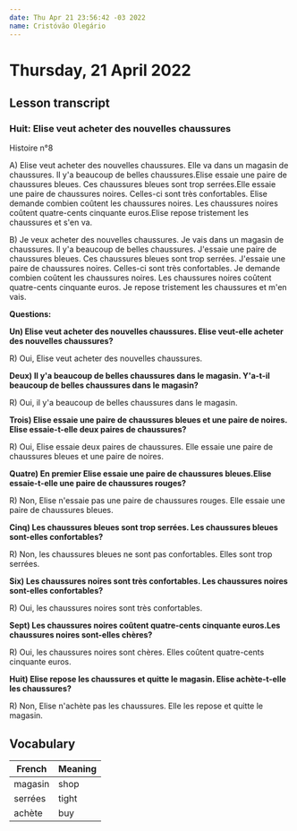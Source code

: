 ```yaml
---
date: Thu Apr 21 23:56:42 -03 2022
name: Cristóvão Olegário
---
```


# Thursday, 21 April 2022

## Lesson transcript

### **Huit: Elise veut acheter des nouvelles chaussures**

Histoire n°8

A) Elise veut acheter des nouvelles chaussures. Elle va dans un magasin de chaussures. Il y'a beaucoup de belles chaussures.Elise essaie une paire de chaussures bleues. Ces chaussures bleues sont trop serrées.Elle essaie une paire de chaussures noires. Celles-ci sont très confortables. Elise demande combien coûtent les chaussures noires. Les chaussures noires coûtent quatre-cents cinquante euros.Elise repose tristement les chaussures et s'en va.

B) Je veux acheter des nouvelles chaussures. Je vais dans un magasin de chaussures. Il y'a beaucoup de belles chaussures. J'essaie une paire de chaussures bleues. Ces chaussures bleues sont trop serrées. J'essaie une paire de chaussures noires. Celles-ci sont très confortables. Je demande combien coûtent les chaussures noires. Les chaussures noires coûtent quatre-cents cinquante euros. Je repose tristement les chaussures et m'en vais.

**Questions:**

**Un) Elise veut acheter des nouvelles chaussures. Elise veut-elle acheter des nouvelles chaussures?**

R) Oui, Elise veut acheter des nouvelles chaussures.

**Deux) Il y'a beaucoup de belles chaussures dans le magasin. Y'a-t-il beaucoup de belles chaussures dans le magasin?**

R) Oui, il y'a beaucoup de belles chaussures dans le magasin.

**Trois) Elise essaie une paire de chaussures bleues et une paire de noires. Elise essaie-t-elle deux paires de chaussures?**

R) Oui, Elise essaie deux paires de chaussures. Elle essaie une paire de chaussures bleues et une paire de noires.

**Quatre) En premier Elise essaie une paire de chaussures bleues.Elise essaie-t-elle une paire de chaussures rouges?**

R) Non, Elise n'essaie pas une paire de chaussures rouges. Elle essaie une paire de chaussures bleues.

**Cinq) Les chaussures bleues sont trop serrées. Les chaussures bleues sont-elles confortables?**

R) Non, les chaussures bleues ne sont pas confortables. Elles sont trop serrées.

**Six) Les chaussures noires sont très confortables. Les chaussures noires sont-elles confortables?**

R) Oui, les chaussures noires sont très confortables.

**Sept) Les chaussures noires coûtent quatre-cents cinquante euros.Les chaussures noires sont-elles chères?**

R) Oui, les chaussures noires sont chères. Elles coûtent quatre-cents cinquante euros.

**Huit) Elise repose les chaussures et quitte le magasin. Elise achète-t-elle les chaussures?**

R) Non, Elise n'achète pas les chaussures. Elle les repose et quitte le magasin.

## Vocabulary

| French  | Meaning |
| ------- | ------- |
| magasin | shop    |
| serrées | tight   |
| achète  | buy     |
